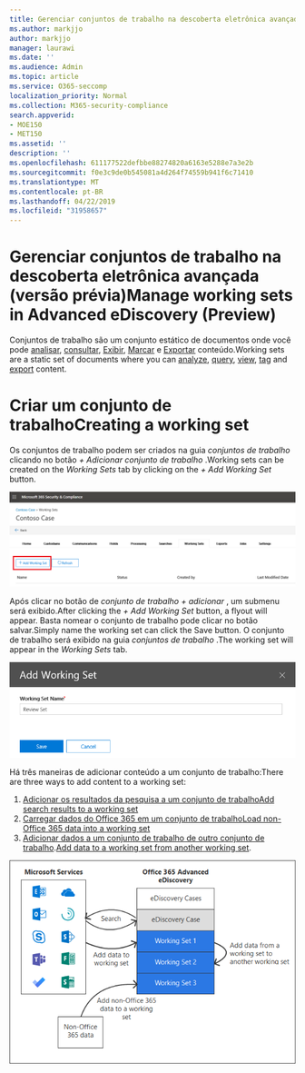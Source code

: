 ```yaml
---
title: Gerenciar conjuntos de trabalho na descoberta eletrônica avançada (versão prévia)
ms.author: markjjo
author: markjjo
manager: laurawi
ms.date: ''
ms.audience: Admin
ms.topic: article
ms.service: O365-seccomp
localization_priority: Normal
ms.collection: M365-security-compliance
search.appverid:
- MOE150
- MET150
ms.assetid: ''
description: ''
ms.openlocfilehash: 611177522defbbe88274820a6163e5288e7a3e2b
ms.sourcegitcommit: f0e3c9de0b545081a4d264f74559b941f6c71410
ms.translationtype: MT
ms.contentlocale: pt-BR
ms.lasthandoff: 04/22/2019
ms.locfileid: "31958657"
---
```

# <a name="manage-working-sets-in-advanced-ediscovery-preview"></a><span data-ttu-id="0ea08-102">Gerenciar conjuntos de trabalho na descoberta eletrônica avançada (versão prévia)</span><span class="sxs-lookup"><span data-stu-id="0ea08-102">Manage working sets in Advanced eDiscovery (Preview)</span></span>
<span data-ttu-id="0ea08-103">Conjuntos de trabalho são um conjunto estático de documentos onde você pode [analisar](https://docs.microsoft.com/en-us/office365/securitycompliance/compliance20/analyzing-data-in-working-set), [consultar](https://docs.microsoft.com/en-us/office365/securitycompliance/compliance20/working-set-search), [Exibir](https://docs.microsoft.com/en-us/office365/securitycompliance/compliance20/view-documents-in-working-set), [Marcar](https://docs.microsoft.com/en-us/Office365/SecurityCompliance/compliance20/tagging-documents) e [Exportar](https://docs.microsoft.com/en-us/office365/securitycompliance/compliance20/exporting-data-ediscover20) conteúdo.</span><span class="sxs-lookup"><span data-stu-id="0ea08-103">Working sets are a static set of documents where you can [analyze](https://docs.microsoft.com/en-us/office365/securitycompliance/compliance20/analyzing-data-in-working-set), [query](https://docs.microsoft.com/en-us/office365/securitycompliance/compliance20/working-set-search), [view](https://docs.microsoft.com/en-us/office365/securitycompliance/compliance20/view-documents-in-working-set), [tag](https://docs.microsoft.com/en-us/Office365/SecurityCompliance/compliance20/tagging-documents) and [export](https://docs.microsoft.com/en-us/office365/securitycompliance/compliance20/exporting-data-ediscover20) content.</span></span>

# <a name="creating-a-working-set"></a><span data-ttu-id="0ea08-104">Criar um conjunto de trabalho</span><span class="sxs-lookup"><span data-stu-id="0ea08-104">Creating a working set</span></span>
<span data-ttu-id="0ea08-105">Os conjuntos de trabalho podem ser criados na guia *conjuntos de trabalho* clicando no botão *+ Adicionar conjunto de trabalho* .</span><span class="sxs-lookup"><span data-stu-id="0ea08-105">Working sets can be created on the *Working Sets* tab by clicking on the *+ Add Working Set* button.</span></span>

![Adicionar conjunto de trabalho](../media/f45c51d9-585d-47d1-b7fb-0288715e0b6a.png)

<span data-ttu-id="0ea08-107">Após clicar no botão de *conjunto de trabalho + adicionar* , um submenu será exibido.</span><span class="sxs-lookup"><span data-stu-id="0ea08-107">After clicking the *+ Add Working Set* button, a flyout will appear.</span></span>  <span data-ttu-id="0ea08-108">Basta nomear o conjunto de trabalho pode clicar no botão salvar.</span><span class="sxs-lookup"><span data-stu-id="0ea08-108">Simply name the working set can click the Save button.</span></span>  <span data-ttu-id="0ea08-109">O conjunto de trabalho será exibido na guia *conjuntos de trabalho* .</span><span class="sxs-lookup"><span data-stu-id="0ea08-109">The working set will appear in the *Working Sets* tab.</span></span>

![Adicionar submenu de conjunto de trabalho](../media/5e5c99f8-42ca-4c2f-960f-f1a5709569d1.png)

<span data-ttu-id="0ea08-111">Há três maneiras de adicionar conteúdo a um conjunto de trabalho:</span><span class="sxs-lookup"><span data-stu-id="0ea08-111">There are three ways to add content to a working set:</span></span>
1) [<span data-ttu-id="0ea08-112">Adicionar os resultados da pesquisa a um conjunto de trabalho</span><span class="sxs-lookup"><span data-stu-id="0ea08-112">Add search results to a working set</span></span>](add-data-to-working-set.md)
2) [<span data-ttu-id="0ea08-113">Carregar dados do Office 365 em um conjunto de trabalho</span><span class="sxs-lookup"><span data-stu-id="0ea08-113">Load non-Office 365 data into a working set</span></span>](load-non-office365-data.md)
3) <span data-ttu-id="0ea08-114">[Adicionar dados a um conjunto de trabalho de outro conjunto de trabalho](add-data-to-working-set-from-another-working-set.md).</span><span class="sxs-lookup"><span data-stu-id="0ea08-114">[Add data to a working set from another working set](add-data-to-working-set-from-another-working-set.md).</span></span>

![Conjuntos de trabalho](../media/1f1f4efd-c03b-4255-bc3d-df358e56549c.png)
